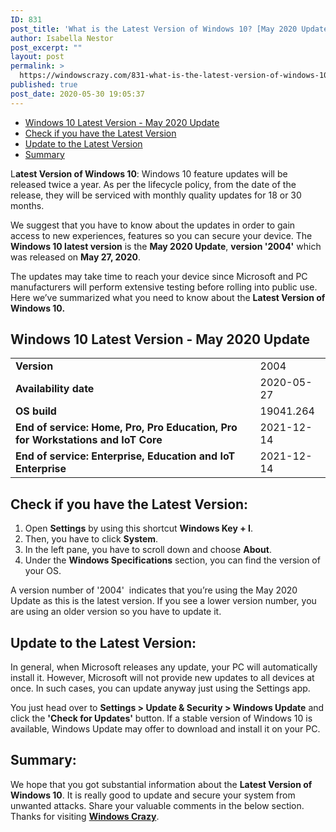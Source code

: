 ```yaml
---
ID: 831
post_title: 'What is the Latest Version of Windows 10? [May 2020 Update]'
author: Isabella Nestor
post_excerpt: ""
layout: post
permalink: >
  https://windowscrazy.com/831-what-is-the-latest-version-of-windows-10-may-2020-update/
published: true
post_date: 2020-05-30 19:05:37
---
```

<ul class="toc">
 	<li><a href="#1">Windows 10 Latest Version - May 2020 Update</a></li>
 	<li><a href="#2">Check if you have the Latest Version</a></li>
 	<li><a href="#3">Update to the Latest Version</a></li>
 	<li><a href="#4">Summary</a></li>
</ul>
<span class="dcap">L</span><strong>atest Version of Windows 10</strong>: Windows 10 feature updates will be released twice a year. As per the lifecycle policy, from the date of the release, they will be serviced with monthly quality updates for 18 or 30 months.

We suggest that you have to know about the updates in order to gain access to new experiences, features so you can secure your device. The <strong>Windows 10 latest version</strong> is the <strong>May 2020 Update</strong>, <strong>version '2004'</strong> which was released on <strong>May 27, 2020</strong>.

The updates may take time to reach your device since Microsoft and PC manufacturers will perform extensive testing before rolling into public use.  Here we’ve summarized what you need to know about the <strong>Latest Version of Windows 10. </strong>
<h2 id="1">Windows 10 Latest Version - May 2020 Update</h2>
<table>
<tbody>
<tr>
<td style="text-align: left;"><strong>Version</strong></td>
<td style="text-align: left;">2004</td>
</tr>
<tr>
<td style="text-align: left;"><strong>Availability date</strong></td>
<td style="text-align: left;">2020-05-27</td>
</tr>
<tr>
<td style="text-align: left;"><strong>OS build</strong></td>
<td style="text-align: left;">19041.264</td>
</tr>
<tr>
<td style="text-align: left;"><strong>End of service: Home, Pro, Pro Education, Pro for Workstations and IoT Core</strong></td>
<td style="text-align: left;">2021-12-14</td>
</tr>
<tr>
<td style="text-align: left;"><strong>End of service: Enterprise, Education and IoT Enterprise</strong></td>
<td>2021-12-14</td>
</tr>
</tbody>
</table>
<h2 id="2">Check if you have the Latest Version:</h2>
<ol>
 	<li>Open <strong>Settings</strong> by using this shortcut <strong>Windows Key + I</strong>.</li>
 	<li>Then, you have to click <strong>System</strong>.</li>
 	<li>In the left pane, you have to scroll down and choose <strong>About</strong>.</li>
 	<li>Under the <strong>Windows Specifications</strong> section, you can find the version of your OS.</li>
</ol>
A version number of '2004'  indicates that you’re using the May 2020 Update as this is the latest version. If you see a lower version number, you are using an older version so you have to update it.
<h2 id="3">Update to the Latest Version:</h2>
In general, when Microsoft releases any update, your PC will automatically install it. However, Microsoft will not provide new updates to all devices at once. In such cases, you can update anyway just using the Settings app.

You just head over to <strong>Settings &gt; Update &amp; Security &gt; Windows Update</strong> and click the <strong>'Check for Updates'</strong> button. If a stable version of Windows 10 is available, Windows Update may offer to download and install it on your PC.
<h2 id="4">Summary:</h2>
We hope that you got substantial information about the <strong>Latest Version of Windows 10</strong>. It is really good to update and secure your system from unwanted attacks. Share your valuable comments in the below section. Thanks for visiting <a href="https://windowscrazy.com/"><strong>Windows Crazy</strong></a>.